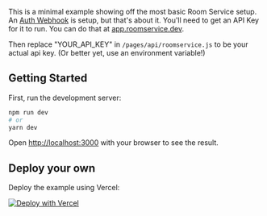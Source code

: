 This is a minimal example showing off the most basic Room Service setup. An [Auth Webhook](https://docs.roomservice.dev/docs/concepts/auth) is setup, but that's about it. You'll need to get an API Key for it to run. You can do that at [app.roomservice.dev](https://app.roomservice.dev/register).

Then replace "YOUR_API_KEY" in `/pages/api/roomservice.js` to be your actual api key. (Or better yet, use an environment variable!)

## Getting Started

First, run the development server:

```bash
npm run dev
# or
yarn dev
```

Open [http://localhost:3000](http://localhost:3000) with your browser to see the result.

## Deploy your own

Deploy the example using Vercel:

[![Deploy with Vercel](https://vercel.com/button)](https://vercel.com/import/project?template=https://github.com/getroomservice/examples/tree/master/next.js-minimal)
